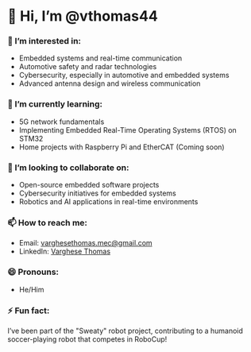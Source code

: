 # 👋 Hi, I’m @vthomas44

### 👀 I’m interested in:
- Embedded systems and real-time communication
- Automotive safety and radar technologies
- Cybersecurity, especially in automotive and embedded systems
- Advanced antenna design and wireless communication

### 🌱 I’m currently learning:
- 5G network fundamentals
- Implementing Embedded Real-Time Operating Systems (RTOS) on STM32
- Home projects with Raspberry Pi and EtherCAT (Coming soon)

### 💞️ I’m looking to collaborate on:
- Open-source embedded software projects
- Cybersecurity initiatives for embedded systems
- Robotics and AI applications in real-time environments

### 📫 How to reach me:
- Email: varghesethomas.mec@gmail.com
- LinkedIn: [Varghese Thomas](https://www.linkedin.com/in/vthomas44)

### 😄 Pronouns:
- He/Him

### ⚡ Fun fact:
I’ve been part of the "Sweaty" robot project, contributing to a humanoid soccer-playing robot that competes in RoboCup!

